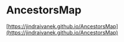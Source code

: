 # AncestorsMap

[https://jindraivanek.github.io/AncestorsMap](https://jindraivanek.github.io/AncestorsMap)
